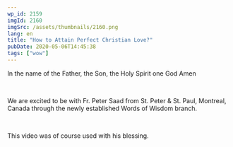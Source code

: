 ```yaml
---
wp_id: 2159
imgId: 2160
imgSrc: /assets/thumbnails/2160.png
lang: en
title: "How to Attain Perfect Christian Love?"
pubDate: 2020-05-06T14:45:38
tags: ["wow"]
---
```


<!-- page: 6 -->

<p>In the name of the Father, the Son, the Holy Spirit one God Amen</p>
<p>&nbsp;</p>
<p>We are excited to be with Fr. Peter Saad from St. Peter &amp; St. Paul, Montreal, Canada through the newly established Words of Wisdom branch.</p>
<p>&nbsp;</p>
<p>This video was of course used with his blessing.</p>
